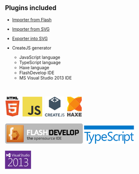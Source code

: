 ## Plugins included

 * [Importer from Flash](/docs/flash/)
 * [Importer from SVG](/docs/svg/)
 * [Exporter into SVG](/docs/svg/)
 * CreateJS generator
 
	* JavaScript language
	* TypeScript language
	* Haxe language
	* FlashDevelop IDE
	* MS Visual Studio 2013 IDE
 
<div style="height:40px">&nbsp;</div>

<img src="/images/html5.png" height="65" />
<img src="/images/js.png" height="65" style="margin-left:5px" />
<img src="/images/createjs-ver.png" height="65" style="margin-left:5px" />
<img src="/images/haxe-ver.png" height="65" style="margin-left:5px" />
<img src="/images/flash-develop.png" height="67" style="margin-top:20px" />
<img src="/images/typescript.png" height="60" style="margin-top:15px" />
<img src="/images/visual-studio-2013.png" height="60" style="margin-top:20px" />
